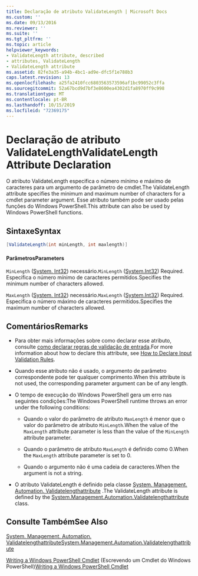 ```yaml
---
title: Declaração de atributo ValidateLength | Microsoft Docs
ms.custom: ''
ms.date: 09/13/2016
ms.reviewer: ''
ms.suite: ''
ms.tgt_pltfrm: ''
ms.topic: article
helpviewer_keywords:
- ValidateLength attribute, described
- attributes, ValidateLength
- ValidateLength attribute
ms.assetid: 82fe3a35-a94b-4bc1-ad9e-dfc5f1e788b3
caps.latest.revision: 13
ms.openlocfilehash: a25fa2410fcc6803563573596af1bc99052c3ffa
ms.sourcegitcommit: 52a67bcd9d7bf3e8600ea4302d1fa8970ff9c998
ms.translationtype: MT
ms.contentlocale: pt-BR
ms.lasthandoff: 10/15/2019
ms.locfileid: "72369175"
---
```

# <a name="validatelength-attribute-declaration"></a><span data-ttu-id="500d4-102">Declaração de atributo ValidateLength</span><span class="sxs-lookup"><span data-stu-id="500d4-102">ValidateLength Attribute Declaration</span></span>

<span data-ttu-id="500d4-103">O atributo ValidateLength especifica o número mínimo e máximo de caracteres para um argumento de parâmetro de cmdlet.</span><span class="sxs-lookup"><span data-stu-id="500d4-103">The ValidateLength attribute specifies the minimum and maximum number of characters for a cmdlet parameter argument.</span></span> <span data-ttu-id="500d4-104">Esse atributo também pode ser usado pelas funções do Windows PowerShell.</span><span class="sxs-lookup"><span data-stu-id="500d4-104">This attribute can also be used by Windows PowerShell functions.</span></span>

## <a name="syntax"></a><span data-ttu-id="500d4-105">Sintaxe</span><span class="sxs-lookup"><span data-stu-id="500d4-105">Syntax</span></span>

```csharp
[ValidateLength(int minLength, int maxlength)]
```

#### <a name="parameters"></a><span data-ttu-id="500d4-106">Parâmetros</span><span class="sxs-lookup"><span data-stu-id="500d4-106">Parameters</span></span>

<span data-ttu-id="500d4-107">`MinLength` ([System. Int32](/dotnet/api/System.Int32)) necessário.</span><span class="sxs-lookup"><span data-stu-id="500d4-107">`MinLength` ([System.Int32](/dotnet/api/System.Int32)) Required.</span></span> <span data-ttu-id="500d4-108">Especifica o número mínimo de caracteres permitidos.</span><span class="sxs-lookup"><span data-stu-id="500d4-108">Specifies the minimum number of characters allowed.</span></span>

<span data-ttu-id="500d4-109">`MaxLength` ([System. Int32](/dotnet/api/System.Int32)) necessário.</span><span class="sxs-lookup"><span data-stu-id="500d4-109">`MaxLength` ([System.Int32](/dotnet/api/System.Int32)) Required.</span></span> <span data-ttu-id="500d4-110">Especifica o número máximo de caracteres permitidos.</span><span class="sxs-lookup"><span data-stu-id="500d4-110">Specifies the maximum number of characters allowed.</span></span>

## <a name="remarks"></a><span data-ttu-id="500d4-111">Comentários</span><span class="sxs-lookup"><span data-stu-id="500d4-111">Remarks</span></span>

- <span data-ttu-id="500d4-112">Para obter mais informações sobre como declarar esse atributo, consulte [como declarar regras de validação de entrada](./how-to-validate-parameter-input.md).</span><span class="sxs-lookup"><span data-stu-id="500d4-112">For more information about how to declare this attribute, see [How to Declare Input Validation Rules](./how-to-validate-parameter-input.md).</span></span>

- <span data-ttu-id="500d4-113">Quando esse atributo não é usado, o argumento de parâmetro correspondente pode ter qualquer comprimento.</span><span class="sxs-lookup"><span data-stu-id="500d4-113">When this attribute is not used, the corresponding parameter argument can be of any length.</span></span>

- <span data-ttu-id="500d4-114">O tempo de execução do Windows PowerShell gera um erro nas seguintes condições:</span><span class="sxs-lookup"><span data-stu-id="500d4-114">The Windows PowerShell runtime throws an error under the following conditions:</span></span>

    - <span data-ttu-id="500d4-115">Quando o valor do parâmetro de atributo `MaxLength` é menor que o valor do parâmetro de atributo `MinLength`.</span><span class="sxs-lookup"><span data-stu-id="500d4-115">When the value of the `MaxLength` attribute parameter is less than the value of the `MinLength` attribute parameter.</span></span>

    - <span data-ttu-id="500d4-116">Quando o parâmetro de atributo `MaxLength` é definido como 0.</span><span class="sxs-lookup"><span data-stu-id="500d4-116">When the `MaxLength` attribute parameter is set to 0.</span></span>

    - <span data-ttu-id="500d4-117">Quando o argumento não é uma cadeia de caracteres.</span><span class="sxs-lookup"><span data-stu-id="500d4-117">When the argument is not a string.</span></span>

- <span data-ttu-id="500d4-118">O atributo ValidateLength é definido pela classe [System. Management. Automation. Validatelengthattribute](/dotnet/api/System.Management.Automation.ValidateLengthAttribute) .</span><span class="sxs-lookup"><span data-stu-id="500d4-118">The ValidateLength attribute is defined by the [System.Management.Automation.Validatelengthattribute](/dotnet/api/System.Management.Automation.ValidateLengthAttribute) class.</span></span>

## <a name="see-also"></a><span data-ttu-id="500d4-119">Consulte Também</span><span class="sxs-lookup"><span data-stu-id="500d4-119">See Also</span></span>

[<span data-ttu-id="500d4-120">System. Management. Automation. Validatelengthattribute</span><span class="sxs-lookup"><span data-stu-id="500d4-120">System.Management.Automation.Validatelengthattribute</span></span>](/dotnet/api/System.Management.Automation.ValidateLengthAttribute)

<span data-ttu-id="500d4-121">[Writing a Windows PowerShell Cmdlet](./writing-a-windows-powershell-cmdlet.md) (Escrevendo um Cmdlet do Windows PowerShell)</span><span class="sxs-lookup"><span data-stu-id="500d4-121">[Writing a Windows PowerShell Cmdlet](./writing-a-windows-powershell-cmdlet.md)</span></span>
